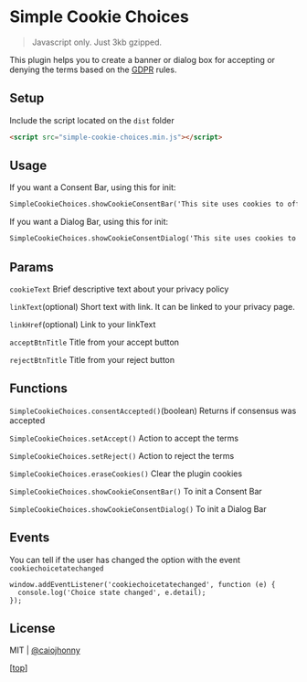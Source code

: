 # Simple Cookie Choices
> Javascript only. Just 3kb gzipped.

This plugin helps you to create a banner or dialog box for accepting or denying the terms based on the [GDPR](https://www.eugdpr.org/) rules.

## Setup

Include the script located on the `dist` folder

```html
<script src="simple-cookie-choices.min.js"></script>
```

## Usage

If you want a Consent Bar, using this for init:

```html
SimpleCookieChoices.showCookieConsentBar('This site uses cookies to offer you a better browsing expirience.', 'Find out more on how we use cookies and how you can change your settings', '/cookie-policy.html', 'I accept cookies', 'I refuse cookies');
```

If you want a Dialog Bar, using this for init:

```html
SimpleCookieChoices.showCookieConsentDialog('This site uses cookies to offer you a better browsing expirience.', 'Find out more on how we use cookies and how you can change your settings', '/cookie-policy.html', 'I accept cookies', 'I refuse cookies');
```

## Params

```cookieText``` Brief descriptive text about your privacy policy

```linkText```(optional) Short text with link. It can be linked to your privacy page.

```linkHref```(optional) Link to your linkText

```acceptBtnTitle``` Title from your accept button

```rejectBtnTitle``` Title from your reject button

## Functions

```SimpleCookieChoices.consentAccepted()```(boolean) Returns if consensus was accepted 

```SimpleCookieChoices.setAccept()``` Action to accept the terms

```SimpleCookieChoices.setReject()``` Action to reject the terms

```SimpleCookieChoices.eraseCookies()``` Clear the plugin cookies

```SimpleCookieChoices.showCookieConsentBar()``` To init a Consent Bar

```SimpleCookieChoices.showCookieConsentDialog()``` To init a Dialog Bar


## Events

You can tell if the user has changed the option with the event ```cookiechoicetatechanged```

```
window.addEventListener('cookiechoicetatechanged', function (e) {
  console.log('Choice state changed', e.detail);
});
```

## License

MIT | [@caiojhonny](https://github.com/caiojhonny/)

\[[top](#simple-cookie-choices)\]
